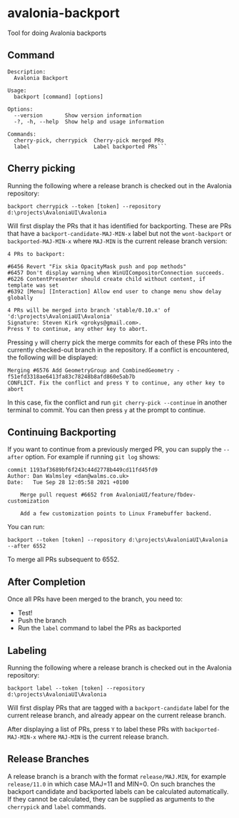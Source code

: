 # avalonia-backport

Tool for doing Avalonia backports

## Command

```
Description:
  Avalonia Backport

Usage:
  backport [command] [options]

Options:
  --version       Show version information
  -?, -h, --help  Show help and usage information

Commands:
  cherry-pick, cherrypick  Cherry-pick merged PRs
  label                    Label backported PRs```
```

## Cherry picking

Running the following where a release branch is checked out in the Avalonia repository:

```
backport cherrypick --token [token] --repository d:\projects\AvaloniaUI\Avalonia
```

Will first display the PRs that it has identified for backporting. These are PRs that have a `backport-candidate-MAJ-MIN-x` label but not the `wont-backport` or `backported-MAJ-MIN-x` where `MAJ-MIN` is the current release branch version:

```
4 PRs to backport:

#6456 Revert "Fix skia OpacityMask push and pop methods"
#6457 Don't display warning when WinUICompositorConnection succeeds.
#6226 ContentPresenter should create child without content, if template was set
#6392 [Menu] [Interaction] Allow end user to change menu show delay globally

4 PRs will be merged into branch 'stable/0.10.x' of 'd:\projects\AvaloniaUI\Avalonia'
Signature: Steven Kirk <grokys@gmail.com>.
Press Y to continue, any other key to abort.
```

Pressing `y` will cherry pick the merge commits for each of these PRs into the currently checked-out branch in the repository. If a conflict is encountered, the following will be displayed:

```
Merging #6576 Add GeometryGroup and CombinedGeometry - f51efd3318ae6413fa83c78248b8afd860e5ab7b
CONFLICT. Fix the conflict and press Y to continue, any other key to abort
```

In this case, fix the conflict and run `git cherry-pick --continue` in another terminal to commit. You can then press `y` at the prompt to continue.

## Continuing Backporting

If you want to continue from a previously merged PR, you can supply the `--after` option. For example if running `git log` shows:

```
commit 1193af3689bf6f243c44d2778b449cd11fd45fd9
Author: Dan Walmsley <dan@walms.co.uk>
Date:   Tue Sep 28 12:05:58 2021 +0100

    Merge pull request #6652 from AvaloniaUI/feature/fbdev-customization

    Add a few customization points to Linux Framebuffer backend.
```

You can run:

```
backport --token [token] --repository d:\projects\AvaloniaUI\Avalonia --after 6552
```

To merge all PRs subsequent to 6552.

## After Completion

Once all PRs have been merged to the branch, you need to:

- Test!
- Push the branch
- Run the `label` command to label the PRs as backported

## Labeling

Running the following where a release branch is checked out in the Avalonia repository:

```
backport label --token [token] --repository d:\projects\AvaloniaUI\Avalonia
```

Will first display PRs that are tagged with a `backport-candidate` label for the current release branch, and already appear on the current release branch.

After displaying a list of PRs, press `Y` to label these PRs with `backported-MAJ-MIN-x` where `MAJ-MIN` is the current release branch.

## Release Branches

A release branch is a branch with the format `release/MAJ.MIN`, for example `release/11.0` in which case MAJ=11 and MIN=0. On such branches the backport
candidate and backported labels can be calculated automatically. If they cannot be calculated, they can be supplied as arguments to the `cherrypick` and
`label` commands.